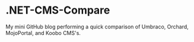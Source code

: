 .NET-CMS-Compare
================

My mini GitHub blog performing a quick comparison of Umbraco, Orchard, MojoPortal, and Koobo CMS's.

